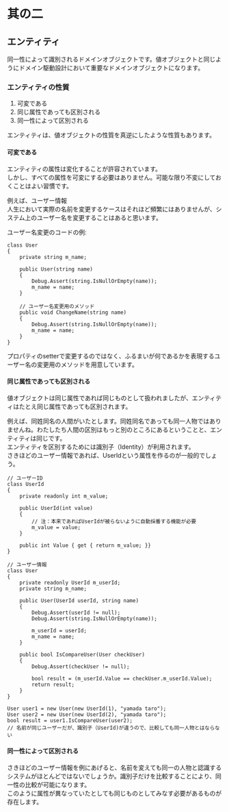 # 其の二

## エンティティ

同一性によって識別されるドメインオブジェクトです。値オブジェクトと同じようにドメイン駆動設計において重要なドメインオブジェクトになります。  

### エンティティの性質

1. 可変である
2. 同じ属性であっても区別される
3. 同一性によって区別される  

エンティティは、値オブジェクトの性質を真逆にしたような性質もあります。  

#### 可変である

エンティティの属性は変化することが許容されています。  
しかし、すべての属性を可変にする必要はありません。可能な限り不変にしておくことはよい習慣です。  

例えば、ユーザー情報  
人生において実際の名前を変更するケースはそれほど頻繁にはありませんが、システム上のユーザー名を変更することはあると思います。  

ユーザー名変更のコードの例:  

```CSharp
class User
{
    private string m_name;

    public User(string name)
    {
        Debug.Assert(string.IsNullOrEmpty(name));
        m_name = name;
    }

    // ユーザー名変更用のメソッド
    public void ChangeName(string name)
    {
        Debug.Assert(string.IsNullOrEmpty(name));
        m_name = name;
    }
}
```

プロパティのsetterで変更するのではなく、ふるまいが何であるかを表現するユーザー名の変更用のメソッドを用意しています。  

#### 同じ属性であっても区別される

値オブジェクトは同じ属性であれば同じものとして扱われましたが、エンティティはたとえ同じ属性であっても区別されます。  

例えば、同姓同名の人間がいたとします。同姓同名であっても同一人物ではありませんね。わたしたち人間の区別はもっと別のところにあるということと、エンティティは同じです。  
エンティティを区別するためには識別子（Identity）が利用されます。  
さきほどのユーザー情報であれば、UserIdという属性を作るのが一般的でしょう。  

```CSharp
// ユーザーID
class UserId
{
    private readonly int m_value;

    public UserId(int value)
    {
        // 注：本来であればUserIdが被らないように自動採番する機能が必要
        m_value = value;
    }

    public int Value { get { return m_value; }}
}

// ユーザー情報
class User
{
    private readonly UserId m_userId;
    private string m_name;

    public User(UserId userId, string name)
    {
        Debug.Assert(userId != null);
        Debug.Assert(string.IsNullOrEmpty(name));

        m_userId = userId;
        m_name = name;
    }

    public bool IsCompareUser(User checkUser)
    {
        Debug.Assert(checkUser != null);

        bool result = (m_userId.Value == checkUser.m_userId.Value);
        return result;
    }
}
```

```CSharp
User user1 = new User(new UserId(1), "yamada taro");
User user2 = new User(new UserId(2), "yamada taro");
bool result = user1.IsCompareUser(user2);
// 名前が同じユーザーだが、識別子（UserId)が違うので、比較しても同一人物とはならない
```

#### 同一性によって区別される

さきほどのユーザー情報を例にあげると、名前を変えても同一の人物と認識するシステムがほとんどではないでしょうか。識別子だけを比較することにより、同一性の比較が可能になります。  
このように属性が異なっていたとしても同じものとしてみなす必要があるものが存在します。
